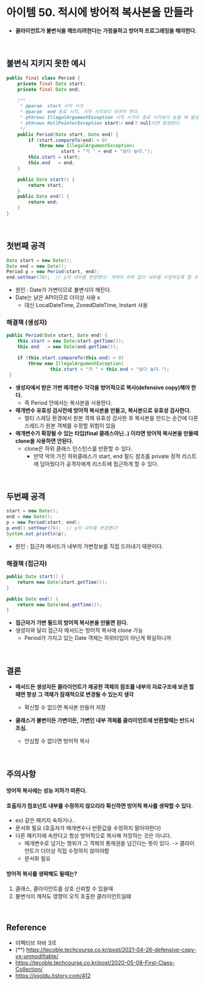 # 아이템 50. 적시에 방어적 복사본을 만들라

- __클라이언트가 불변식을 깨뜨리려한다는 가정을하고 방어적 프로그래밍을 해야한다.__

<br/>

## 불변식 지키지 못한 예시

```java
public final class Period {
    private final Date start;
    private final Date end;

    /**
     * @param  start 시작 시각
     * @param  end 종료 시각. 시작 시각보다 뒤여야 한다.
     * @throws IllegalArgumentException 시작 시각이 종료 시각보다 늦을 때 발생한다.
     * @throws NullPointerException start나 end가 null이면 발생한다.
     */
    public Period(Date start, Date end) {
        if (start.compareTo(end) > 0)
            throw new IllegalArgumentException(
                    start + "가 " + end + "보다 늦다.");
        this.start = start;
        this.end   = end;
    }

    public Date start() {
        return start;
    }
    public Date end() {
        return end;
    }
}
```

<br/>

## 첫번째 공격

```java
Date start = new Date();
Date end = new Date();
Period p = new Period(start, end);
end.setYear(78);  // p의 내부를 변경했다! 객체의 허락 없이 내부를 수정하도록 할 수 있다.
```

- 원인 : Date가 가변이므로 불변식이 깨진다.
- Date는 낡은 API이므로 더이상 사용 x
    - 대신 LocalDateTime, ZonedDateTime, Instant 사용

### 해결책 (생성자)

```java
public Period(Date start, Date end) {
    this.start = new Date(start.getTime());
    this.end   = new Date(end.getTime());

    if (this.start.compareTo(this.end) > 0)
        throw new IllegalArgumentException(
                this.start + "가 " + this.end + "보다 늦다.");
 }
```

- __생성자에서 받은 가변 매개변수 각각을 방어적으로 복사(defensive copy)해야 한다.__
    - 즉 Period 안에서는 복사본을 사용한다.
- __매개변수 유효성 검사전에 방어적 복사본을 만들고, 복사본으로 유효성 검사한다.__
    - 멀티 스레딩 환경에서 원본 객체 유효성 검사한 후 복사본을 만드는 순간에 다른 스레드가 원본 객체를 수정할 위험이 있음
- __매개변수가 확장될 수 있는 타입(final 클래스아닌..) 이라면 방어적 복사본을 만들때 clone을 사용하면 안된다.__
    - clone은 하위 클래스 인스턴스를 반환할 수 있다.
        - 만약 악의 가진 하위클래스가 start, end 필드 참조를 private 정적 리스트에 담아뒀다가 공격자에게 리스트에 접근하게 할 수 있다.

<br/>

## 두번째 공격

```java
start = new Date();
end = new Date();
p = new Period(start, end);
p.end().setYear(78);  // p의 내부를 변경했다! 
System.out.println(p);
```

- 원인 : 접근자 메서드가 내부의 가변정보를 직접 드러내기 때문이다.

### 해결책 (접근자)

```java
public Date start() {
    return new Date(start.getTime());
}

public Date end() {
    return new Date(end.getTime());
}
```

- **접근자가 가변 필드의 방어적 복사본을 만들면 된다.**
- 생성자와 달리 접근자 메서드는 방어적 복사에 clone 가능
    - Period가 가지고 있는 Date 객체는 하위타입이 아닌게 확실하니까

<br/>

## 결론

- **메서드든 생성자든 클라이언트가 제공한 객체의 참조를 내부의 자료구조에 보관 할때면 항상 그 객체가 잠재적으로 변경될 수 있는지 생각**
    - 확신할 수 없으면 복사본 만들어 저장

- **클래스가 불변이든 가변이든, 가변인 내부 객체를 클라이언트에 반환할때는 반드시 조심.**
    - 안심할 수 없다면 방어적 복사

<br/>

## 주의사항

#### 방어적 복사에는 성능 저하가 따른다.

#### 호출자가 컴포넌트 내부를 수정하지 않으리라 확신하면 방어적 복사를 생략할 수 있다.

- ex) 같은 패키지 속하거나..
- 문서화 필요 (호출자가 매개변수나 반환값을 수정하지 말아야한다)
- 다른 패키지에 속한다고 항상 방어적으로 복사해 저장하는 것은 아니다.
    - 매개변수로 넘기는 행위가 그 객체의 통제권을 넘긴다는 뜻이 있다. -> 클라이언트가 더이상 직접 수정하지 않아야함
    - 문서화 필요

#### 방어적 복사를 생략해도 될때는?

1. 클래스, 클라이언트를 상호 신뢰할 수 있을때
2. 불변식이 깨져도 영향이 오직 호출한 클라이언트일떄

<br/>

## Reference

- 이펙티브 자바 3/E
- (**) https://tecoble.techcourse.co.kr/post/2021-04-26-defensive-copy-vs-unmodifiable/
- https://tecoble.techcourse.co.kr/post/2020-05-08-First-Class-Collection/
- https://jojoldu.tistory.com/412
